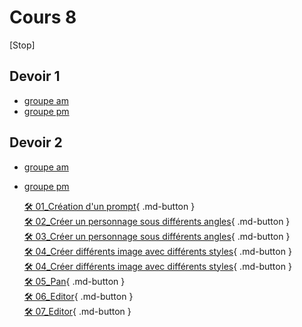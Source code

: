 # Cours 8


[Stop]
## Devoir 1
* [groupe am](https://forms.office.com/Pages/ResponsePage.aspx?id=x5Wp_94QyE6V2yjtBXZFXdLFAGnr8T1OlA16PpceeFJUMEZYREJBS1dVR0tBWFRISFJVNEg0OVlBOS4u
)  <br>  
* [groupe pm](https://forms.office.com/Pages/ResponsePage.aspx?id=x5Wp_94QyE6V2yjtBXZFXdLFAGnr8T1OlA16PpceeFJUNkYwSkdGVU1DTk1PTDlaM0VZMVk2ODFWRC4u
)  <br> 


## Devoir 2
* [groupe am](https://forms.office.com/Pages/ResponsePage.aspx?id=x5Wp_94QyE6V2yjtBXZFXdLFAGnr8T1OlA16PpceeFJUOExTWUlHWTVNRVVGOUo2TkEzQjFMRkNGOS4u)  <br>  
* [groupe pm](https://forms.office.com/Pages/ResponsePage.aspx?id=x5Wp_94QyE6V2yjtBXZFXdLFAGnr8T1OlA16PpceeFJUOUNBVTdaWktOV1ZSMExUWjg5OVZQRTNXMi4u)  <br> 


  [🛠️ 01_Création d'un prompt](/exercices_ai/01_creation_prompt.md){ .md-button }  <br>
  [🛠️ 02_Créer un personnage sous différents angles](./exercices_ai/02_personnage_differents_angles.md){ .md-button }  <br>
  [🛠️ 03_Créer un personnage sous différents angles](./exercices_ai/03_personnage_different_background.md){ .md-button }  <br>
  [🛠️ 04_Créer différents image avec différents styles](./exercices_ai/04_creer_image_style_01.md){ .md-button }  <br>
  [🛠️ 04_Créer différents image avec différents styles](./exercices_ai/04_creer_image_style_02.md){ .md-button }  <br>
  [🛠️ 05_Pan](./exercices_ai/05_pan.md){ .md-button }  <br>
  [🛠️ 06_Editor](./exercices_ai/06_editor.md){ .md-button }  <br>
  [🛠️ 07_Editor](./exercices_ai/07_upscale_telecharger){ .md-button }  <br>
